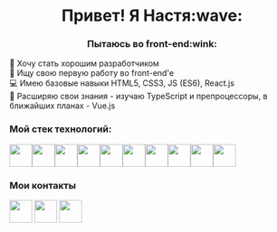 <h1 align="center">Привет! Я Настя:wave:</h1>
<h3 align="center">Пытаюсь во front-end:wink:</h3>

:owl: Хочу стать хорошим разработчиком </br>
:hatched_chick: Ищу свою первую работу во front-end'e </br>
:computer: Имею базовые навыки HTML5, CSS3, JS (ES6), React.js </br>
:book: Расширяю свои знания - изучаю TypeScript и препроцессоры, в ближайших планах - Vue.js


### Мой стек технологий:
<img src="https://user-images.githubusercontent.com/79666895/222648244-076dc6a4-81ec-4115-85e5-f21a42871531.png" width="40px" /><img src="https://user-images.githubusercontent.com/79666895/222648258-c080350e-e5b3-4c1d-9c0a-8bf1e2381148.png" width="40px" /><img src="https://user-images.githubusercontent.com/79666895/222648286-1ddd0c22-277e-4aea-bd88-ec2671136e47.png" width="40px" /><img src="https://user-images.githubusercontent.com/79666895/222648307-f5306de5-d1d3-46ab-a0a7-c31d60cafcc8.png" width="40px" /><img src="https://user-images.githubusercontent.com/79666895/222648329-f8655190-4a7f-4150-ab4b-119e62fd9f7e.png" width="40px" /><img src="https://user-images.githubusercontent.com/79666895/222648344-56346c85-8c37-4281-9314-3d6c71bb5cc7.png" width="40px" /><img src="https://user-images.githubusercontent.com/79666895/222648359-da56efc3-098f-4afc-ad53-a36813af0266.png" width="40px" /><img src="https://user-images.githubusercontent.com/79666895/222648374-6e83aaee-6d00-4a8f-8451-b0f0eddb5f8f.png" width="40px" /><img src="https://user-images.githubusercontent.com/79666895/222648389-77b43e28-96a9-465d-9325-23325570594b.png" width="40px" /><img src="https://user-images.githubusercontent.com/79666895/222648404-08737f87-77c3-48c8-b4c9-4ff06b2b2c64.png" width="40px" />

### Мои контакты
<a href="https://t.me/anapanana"><img src="https://user-images.githubusercontent.com/79666895/222644924-807f80ae-1690-4a93-abbb-e08b08925882.png" width="40px"
  /></a>
  <a href="https://www.linkedin.com/in/анастасия-панюк-8361bbab"><img src="https://user-images.githubusercontent.com/79666895/222645326-171c9e36-3d75-4ccf-92aa-e5417368bbef.png" width="40px"/></a>
  <a href="mailto:panyuk.anastasia@gmail.com"><img src="https://user-images.githubusercontent.com/79666895/222646684-ec6af07a-a484-48b5-9fb3-94b7ca6221df.png" width="40px"/></a>
